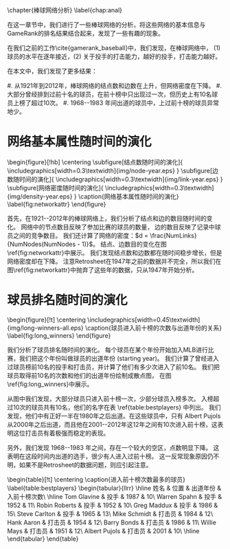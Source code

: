 \chapter{棒球网络分析}
\label{chap:anal}

<!-- Analysis on Baseball Networks
====
\label{sec:anal}
 -->

在这一章节中，我们进行了一些棒球网络的分析，将这些网络的基本信息与GameRank的排名结果结合起来，发现了一些有趣的现象。


<!-- TODO aggregate previous work -->
在我们之前的工作\cite{gamerank_baseball}中，我们发现，在棒球网络中， (1) 球员的水平在逐年接近，(2) 关于投手的打击能力，越好的投手，打击能力越好。

在本文中，我们发现了更多结果：

#. 从1921年到2012年，棒球网络的结点数和边数在上升，但网络密度在下降。 
#. 大部分曾经排到过前十名的球员，在前十榜中只出现过一次，但历史上有10名球员上榜了超过10次。
#. 1968--1983 年间出道的球员中，上过前十榜的球员异常地少。


网络基本属性随时间的演化
====


\begin{figure}[!hb]
\centering
\subfigure[结点数随时间的演化]{ 
    \includegraphics[width=0.3\textwidth]{img/node-year.eps}
}
\subfigure[边数随时间的演化]{ 
    \includegraphics[width=0.3\textwidth]{img/link-year.eps}
}
\subfigure[网络密度随时间的演化]{ 
    \includegraphics[width=0.3\textwidth]{img/density-year.eps}
}
\caption{网络基本属性随时间的演化}
\label{fig:networkattr}
\end{figure}

首先，在1921--2012年的棒球网络上，我们分析了结点和边的数目随时间的变化。
网络中的节点数目反映了参加比赛的球员的数量，
边的数目反映了记录中球员之间的竞争数目。
我们还计算了网络的密度：$d = \frac{NumLinks}{NumNodes(NumNodes - 1)}$。
结点、边数目的变化在图\ref{fig:networkattr}中展示。
我们发现结点数和边数都在随时间稳步增长，但是网络密度却在下降。
注意Retrosheet在1947年之前的数据并不完全，所以我们在图\ref{fig:networkattr}中抛弃了这些年的数据，只从1947年开始分析。


球员排名随时间的演化
====


\begin{figure}[!t]
\centering
\includegraphics[width=0.45\textwidth]{img/long-winners-all.eps}
\caption{球员进入前十榜的次数与出道年份的关系}
\label{fig:long_winners}
\end{figure}


我们分析了球员排名随时间的演化。
每个球员在某个年份开始加入MLB进行比赛，我们把这个年份叫做球员的出道年份 (starting year)。 
我们计算了曾经进入过球员榜前10名的投手和打击员，并计算了他们有多少次进入了前10名。
我们把球员取得前10名的次数和他们的出道年份绘制成散点图，
在图 \ref{fig:long_winners}中展示。

从图中我们发现，大部分球员只进入前十榜一次，少部分球员入榜多次。
入榜超过10次的球员共有10名，他们的名字在表
\ref{table:bestplayers} 中列出。
我们发现，他们中有正好一半在1980年之后出道。在这些球员中，只有 Albert Pujols 从2000年之后出道，而且他在2001--2012年这12年之间有10次进入前十榜，这表明这位打击员有着极强而稳定的表现。

另外，我们发现 1968--1983 年之间，存在一个较大的空区，点数明显下降。
这表明在这段时间内出道的选手，很少有人进入过前十榜。
这一反常现象原因仍不明，如果不是Retrosheet的数据问题，则应引起注意。


\begin{table}[!t]
\centering
\caption{进入前十榜次数最多的球员}
\label{table:bestplayers}
\begin{tabular}{llrr}
\hline
姓名 & 位置 & 出道年份 & 入前十榜次数\\
\hline
Tom Glavine & 投手 & 1987 & 10\\
Warren Spahn & 投手 & 1952 & 11\\
Robin Roberts & 投手 & 1952 & 10\\
Greg Maddux & 投手 & 1986 & 15\\
Steve Carlton & 投手 & 1965 & 13\\
Mike Schmidt & 打击员 & 1984 & 12\\
Hank Aaron & 打击员 & 1954 & 12\\
Barry Bonds & 打击员 & 1986 & 11\\
Willie Mays & 打击员 & 1951 & 12\\
Albert Pujols & 打击员 & 2001 & 10\\
\hline
\end{tabular}
\end{table}

